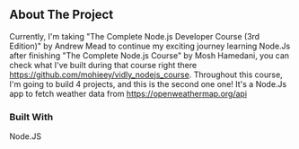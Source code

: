 ## About The Project

Currently, I'm taking "The Complete Node.js Developer Course (3rd Edition)" by Andrew Mead to continue my exciting journey learning Node.Js after finishing "The Complete Node.js Course" by Mosh Hamedani, you can check what I've built during that course right there https://github.com/mohieey/vidly_nodejs_course.
Throughout this course, I'm going to build 4 projects, and this is the second one one!
It's a Node.Js app to fetch weather data from https://openweathermap.org/api

### Built With

Node.JS
